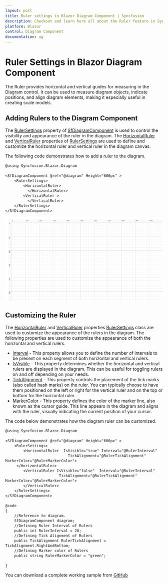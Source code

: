 ```yaml
---
layout: post
title: Ruler settings in Blazor Diagram Component | Syncfusion
description: Checkout and learn here all about the Ruler feature in Syncfusion Blazor Diagram component and more.
platform: Blazor
control: Diagram Component
documentation: ug
---
```


# Ruler Settings in Blazor Diagram Component

The Ruler provides horizontal and vertical guides for measuring in the Diagram control. It can be used to measure diagram objects, indicate positions, and align diagram elements, making it especially useful in creating scale models.

## Adding Rulers to the Diagram Component

The [RulerSettings](https://help.syncfusion.com/cr/blazor/Syncfusion.Blazor.Diagram.SfDiagramComponent.html#Syncfusion_Blazor_Diagram_SfDiagramComponent_RulerSettings) property of [SfDiagramComponent](https://help.syncfusion.com/cr/blazor/Syncfusion.Blazor.Diagram.SfDiagramComponent.html) is used to control the visibility and appearance of the ruler in the diagram. The [HorizontalRuler](https://help.syncfusion.com/cr/blazor/Syncfusion.Blazor.Diagram.RulerSettings.html#Syncfusion_Blazor_Diagram_RulerSettings_HorizontalRuler) and [VerticalRuler](https://help.syncfusion.com/cr/blazor/Syncfusion.Blazor.Diagram.RulerSettings.html#Syncfusion_Blazor_Diagram_RulerSettings_VerticalRuler) properties of [RulerSettings](https://help.syncfusion.com/cr/blazor/Syncfusion.Blazor.Diagram.SfDiagramComponent.html#Syncfusion_Blazor_Diagram_SfDiagramComponent_RulerSettings) are used to define and customize the horizontal ruler and vertical ruler in the diagram canvas.

The following code demonstrates how to add a ruler to the diagram.

```cshtml
@using Syncfusion.Blazor.Diagram

<SfDiagramComponent @ref="@diagram" Height="600px" >
	<RulerSettings>
        <HorizontalRuler>
          </HorizontalRuler>
        <VerticalRuler >
          </VerticalRuler>
    </RulerSettings>
</SfDiagramComponent>

```

![Ruler](images/Ruler.png)

## Customizing the Ruler

The [HorizontalRuler](https://help.syncfusion.com/cr/blazor/Syncfusion.Blazor.Diagram.RulerSettings.html#Syncfusion_Blazor_Diagram_RulerSettings_HorizontalRuler) and [VerticalRuler](https://help.syncfusion.com/cr/blazor/Syncfusion.Blazor.Diagram.RulerSettings.html#Syncfusion_Blazor_Diagram_RulerSettings_VerticalRuler) properties [RulerSettings](https://help.syncfusion.com/cr/blazor/Syncfusion.Blazor.Diagram.SfDiagramComponent.html#Syncfusion_Blazor_Diagram_SfDiagramComponent_RulerSettings) class are used to customize the appearance of the rulers in the diagram. The following properties are used to customize the appearance of both the horizontal and vertical rulers.

* [Interval](https://help.syncfusion.com/cr/blazor/Syncfusion.Blazor.Diagram.DiagramRuler.html#Syncfusion_Blazor_Diagram_DiagramRuler_Interval) - This property allows you to define the number of intervals to be present on each segment of both horizontal and vertical rulers.
* [IsVisible](https://help.syncfusion.com/cr/blazor/Syncfusion.Blazor.Diagram.DiagramRuler.html#Syncfusion_Blazor_Diagram_DiagramRuler_IsVisible) - This property determines whether the horizontal and vertical rulers are displayed in the diagram. This can be useful for toggling rulers on and off depending on your needs.
* [TickAlignment](https://help.syncfusion.com/cr/blazor/Syncfusion.Blazor.Diagram.DiagramRuler.html#Syncfusion_Blazor_Diagram_DiagramRuler_TickAlignment) - This property controls the placement of the tick marks (also called hash marks) on the ruler. You can typically choose to have them positioned on the left or right for the vertical ruler and on the top or bottom for the horizontal ruler.
* [MarkerColor](https://help.syncfusion.com/cr/blazor/Syncfusion.Blazor.Diagram.DiagramRuler.html#Syncfusion_Blazor_Diagram_DiagramRuler_MarkerColor) - This property defines the color of the marker line, also known as the cursor guide. This line appears in the diagram and aligns with the ruler, visually indicating the current position of your cursor.

The code below demonstrates how the diagram ruler can be customized.

```cshtml
@using Syncfusion.Blazor.Diagram

<SfDiagramComponent @ref="@diagram" Height="600px" >
	<RulerSettings>
        <HorizontalRuler  IsVisible="true" Interval="@RulerInterval" 
                            TickAlignment="@RulerTickAlignment" MarkerColor="@RulerMarkerColor">
     </HorizontalRuler>
        <VerticalRuler IsVisible="false"  Interval="@RulerInterval" 
                        TickAlignment="@RulerTickAlignment" MarkerColor="@RulerMarkerColor">
        </VerticalRuler>
    </RulerSettings>
</SfDiagramComponent>

@code
{
    //Reference to diagram.
    SfDiagramComponent diagram;
    //Defining Ruler Interval of Rulers
    public int RulerInterval = 20;
    //Defining Tick Alignment of Rulers
    public TickAlignment RulerTickAlignment = TickAlignment.RightAndBottom;
    //Defining Marker color of Rulers
    public string RulerMarkerColor = "green";

}

```
You can download a complete working sample from [GitHub](https://github.com/SyncfusionExamples/Blazor-Diagram-Examples/tree/master/UG-Samples/Ruler/CustomizingRuler)

